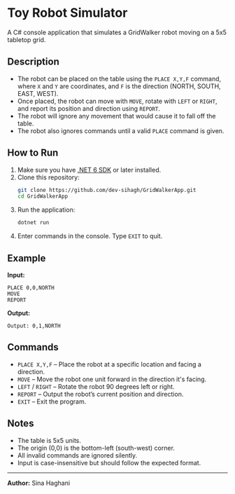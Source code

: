 # Toy Robot Simulator

A C# console application that simulates a GridWalker robot moving on a 5x5 tabletop grid.

## Description

- The robot can be placed on the table using the `PLACE X,Y,F` command, where `X` and `Y` are coordinates, and `F` is the direction (NORTH, SOUTH, EAST, WEST).
- Once placed, the robot can move with `MOVE`, rotate with `LEFT` or `RIGHT`, and report its position and direction using `REPORT`.
- The robot will ignore any movement that would cause it to fall off the table.
- The robot also ignores commands until a valid `PLACE` command is given.

## How to Run

1. Make sure you have [.NET 6 SDK](https://dotnet.microsoft.com/download) or later installed.
2. Clone this repository:
   ```bash
   git clone https://github.com/dev-sihagh/GridWalkerApp.git
   cd GridWalkerApp
   ```
3. Run the application:
   ```bash
   dotnet run
   ```
4. Enter commands in the console. Type `EXIT` to quit.

## Example

**Input:**
```
PLACE 0,0,NORTH
MOVE
REPORT
```

**Output:**
```
Output: 0,1,NORTH
```

## Commands

- `PLACE X,Y,F` – Place the robot at a specific location and facing a direction.
- `MOVE` – Move the robot one unit forward in the direction it's facing.
- `LEFT` / `RIGHT` – Rotate the robot 90 degrees left or right.
- `REPORT` – Output the robot’s current position and direction.
- `EXIT` – Exit the program.

## Notes

- The table is 5x5 units.
- The origin (0,0) is the bottom-left (south-west) corner.
- All invalid commands are ignored silently.
- Input is case-insensitive but should follow the expected format.

---

**Author:** Sina Haghani
